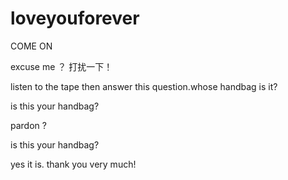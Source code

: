 # loveyouforever
COME ON

excuse me ？ 打扰一下！

listen to the tape then answer this question.whose handbag is it?

is this your handbag?

pardon ?

is this your handbag?

yes it is. thank you very much!
